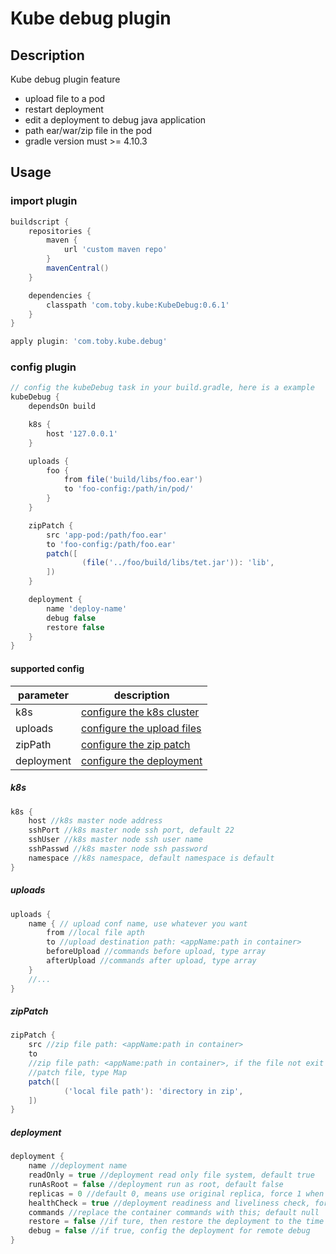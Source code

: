 # Kube debug plugin

## Description

Kube debug plugin feature

* upload file to a pod
* restart deployment
* edit a deployment to debug java application
* path ear/war/zip file in the pod
* gradle version must >= 4.10.3

## Usage

### import plugin

```groovy
buildscript {
    repositories {
        maven {
            url 'custom maven repo'
        }
        mavenCentral()
    }

    dependencies {
        classpath 'com.toby.kube:KubeDebug:0.6.1'
    }
}

apply plugin: 'com.toby.kube.debug'
```

### config plugin

```groovy
// config the kubeDebug task in your build.gradle, here is a example
kubeDebug {
    dependsOn build

    k8s {
        host '127.0.0.1'
    }

    uploads {
        foo {
            from file('build/libs/foo.ear')
            to 'foo-config:/path/in/pod/'
        }
    }

    zipPatch {
        src 'app-pod:/path/foo.ear'
        to 'foo-config:/path/foo.ear'
        patch([
                (file('../foo/build/libs/tet.jar')): 'lib',
        ])
    }

    deployment {
        name 'deploy-name'
        debug false
        restore false
    }
}
```

#### supported config

| parameter  | description                             |
|------------|-----------------------------------------|
| k8s        | [configure the k8s cluster](#k8s)       |
| uploads    | [configure the upload files](#uploads)  |
| zipPath    | [configure the zip patch](#zipPatch)    |
| deployment | [configure the deployment](#deployment) |

##### <a name="k8s">k8s</a>

```groovy
k8s {
    host //k8s master node address
    sshPort //k8s master node ssh port, default 22
    sshUser //k8s master node ssh user name
    sshPasswd //k8s master node ssh password
    namespace //k8s namespace, default namespace is default
}
```

##### <a name="uploads">uploads</a>

```groovy
uploads {
    name { // upload conf name, use whatever you want
        from //local file apth
        to //upload destination path: <appName:path in container>
        beforeUpload //commands before upload, type array
        afterUpload //commands after upload, type array
    }
    //...
}
```

##### <a name="zipPatch">zipPatch</a>

```groovy
zipPatch {
    src //zip file path: <appName:path in container>
    to
    //zip file path: <appName:path in container>, if the file not exit in this path, then download it from the src path
    //patch file, type Map
    patch([
            ('local file path'): 'directory in zip',
    ])
}
```

##### <a name="deployment">deployment</a>

```groovy
deployment {
    name //deployment name
    readOnly = true //deployment read only file system, default true
    runAsRoot = false //deployment run as root, default false
    replicas = 0 //default 0, means use original replica, force 1 when debug is true
    healthCheck = true //deployment readiness and liveliness check, force false when debug is true
    commands //replace the container commands with this; default null
    restore = false //if ture, then restore the deployment to the time before applying this plugin
    debug = false //if true, config the deployment for remote debug
}
```